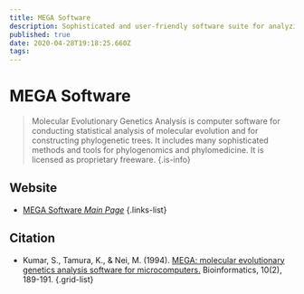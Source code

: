 ```yaml
---
title: MEGA Software
description: Sophisticated and user-friendly software suite for analyzing DNA and protein sequence data from species and populations.
published: true
date: 2020-04-28T19:18:25.660Z
tags: 
---
```


# MEGA Software

> Molecular Evolutionary Genetics Analysis is computer software for conducting statistical analysis of molecular evolution and for constructing phylogenetic trees. It includes many sophisticated methods and tools for phylogenomics and phylomedicine. It is licensed as proprietary freeware.
{.is-info}

 

## Website 

- [MEGA Software *Main Page*](https://www.megasoftware.net/)
 {.links-list}

## Citation 

- Kumar, S., Tamura, K., & Nei, M. (1994). [MEGA: molecular evolutionary genetics analysis software for microcomputers.](https://academic.oup.com/bioinformatics/article-abstract/10/2/189/184377) Bioinformatics, 10(2), 189-191.
{.grid-list}